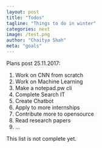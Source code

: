 ```yaml
---
layout: post
title: "Todos"
tagline: "Things to do in winter"
categories: next
image: /test.png
author: "Chaitya Shah"
meta: "goals"
---
```



Plans post 25.11.2017:

1. Work on CNN from scratch
2. Work on Machine Learning
3. Make a notepad.pw cli
4. Complete Search IT
5. Create Chatbot
6. Apply to more internships
7. Contribute more to opensource
8. Read research papers
9. ...

This list is not complete yet.
